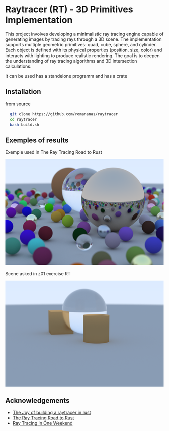 
# Raytracer (RT) - 3D Primitives Implementation

This project involves developing a minimalistic ray tracing engine capable of generating images by tracing rays through a 3D scene. The implementation supports multiple geometric primitives: quad, cube, sphere, and cylinder. Each object is defined with its physical properties (position, size, color) and interacts with lighting to produce realistic rendering. The goal is to deepen the understanding of ray tracing algorithms and 3D intersection calculations.

It can be used has a standelone programm and has a crate
## Installation

from source
```bash
  git clone https://github.com/romananas/raytracer
  cd raytracer
  bash build.sh
```

## Exemples of results

Exemple used in The Ray Tracing Road to Rust

![Alt text](https://github.com/romananas/raytracer/blob/main/img/exemple.png)

Scene asked in z01 exercise RT

![Alt text](https://github.com/romananas/raytracer/blob/main/img/final_scene.png)

## Acknowledgements

 - [The Joy of building a raytracer in rust](https://blog.singleton.io/posts/2022-01-02-raytracing-with-rust/)
 - [The Ray Tracing Road to Rust](https://the-ray-tracing-road-to-rust.vercel.app/)
 - [Ray Tracing in One Weekend](https://raytracing.github.io/)

